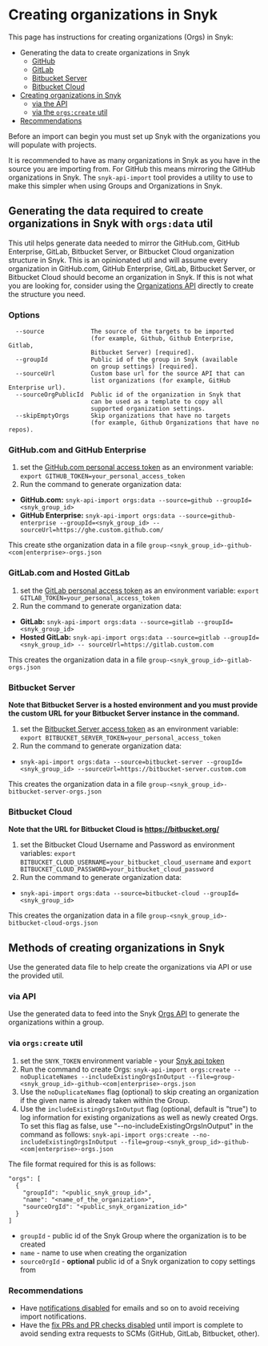 # Creating organizations in Snyk

This page has instructions for creating organizations (Orgs) in Snyk:

* Generating the data to create organizations in Snyk
  * [GitHub](creating-orgs-in-snyk.md#github.com-github-enterprise)
  * [GitLab](creating-orgs-in-snyk.md#gitlab.com-hosted-gitlab)
  * [Bitbucket Server](creating-orgs-in-snyk.md#bitbucket-server)
  * [Bitbucket Cloud](creating-orgs-in-snyk.md#bitbucket-cloud)
* [Creating organizations in Snyk](creating-orgs-in-snyk.md#creating-organizations-in-snyk)
  * [via the API](creating-orgs-in-snyk.md#via-api)
  * [via the `orgs:create` util](creating-orgs-in-snyk.md#via-orgs-create-util)
* [Recommendations](creating-orgs-in-snyk.md#recommendations)

Before an import can begin you must set up Snyk with the organizations you will populate with projects.

It is recommended to have as many organizations in Snyk as you have in the source you are importing from. For GitHub this means mirroring the GitHub organizations in Snyk. The `snyk-api-import` tool provides a utility to use to make this simpler when using Groups and Organizations in Snyk.

## Generating the data required to create organizations in Snyk with `orgs:data` util

This util helps generate data needed to mirror the GitHub.com, GitHub Enterprise, GitLab, Bitbucket Server, or Bitbucket Cloud organization structure in Snyk. This is an opinionated util and will assume every organization in GitHub.com, GitHub Enterprise, GitLab, Bitbucket Server, or Bitbucket Cloud should become an organization in Snyk. If this is not what you are looking for, consider using the [Organizations API](https://snyk.docs.apiary.io/#reference/organizations/create-organization/create-a-new-organization) directly to create the structure you need.

### Options

```
  --source             The source of the targets to be imported
                       (for example, Github, Github Enterprise, Gitlab,
                       Bitbucket Server) [required].
  --groupId            Public id of the group in Snyk (available
                       on group settings) [required].
  --sourceUrl          Custom base url for the source API that can
                       list organizations (for example, GitHub Enterprise url).
  --sourceOrgPublicId  Public id of the organization in Snyk that
                       can be used as a template to copy all
                       supported organization settings.
  --skipEmptyOrgs      Skip organizations that have no targets 
                       (for example, Github Organizations that have no repos).
```

### GitHub.com and GitHub Enterprise

1. set the [GitHub.com personal access token](https://docs.github.com/en/free-pro-team@latest/github/authenticating-to-github/creating-a-personal-access-token) as an environment variable: `export GITHUB_TOKEN=your_personal_access_token`
2. Run the command to generate organization data:

* **GitHub.com:** `snyk-api-import orgs:data --source=github --groupId=<snyk_group_id>`
* **GitHub Enterprise:** `snyk-api-import orgs:data --source=github-enterprise --groupId=<snyk_group_id> -- sourceUrl=https://ghe.custom.github.com/`

This create sthe organization data in a file `group-<snyk_group_id>-github-<com|enterprise>-orgs.json`

### GitLab.com and Hosted GitLab

1. set the [GitLab personal access token](https://docs.gitlab.com/ee/user/profile/personal\_access\_tokens.html) as an environment variable: `export GITLAB_TOKEN=your_personal_access_token`
2. Run the command to generate organization data:

* **GitLab:** `snyk-api-import orgs:data --source=gitlab --groupId=<snyk_group_id>`
* **Hosted GitLab:** `snyk-api-import orgs:data --source=gitlab --groupId=<snyk_group_id> -- sourceUrl=https://gitlab.custom.com`

This  creates the organization data in a file `group-<snyk_group_id>-gitlab-orgs.json`

### Bitbucket Server

**Note that Bitbucket Server is a hosted environment and you must provide the custom URL for your Bitbucket Server instance in the command.**

1. set the [Bitbucket Server access token](https://www.jetbrains.com/help/youtrack/standalone/integration-with-bitbucket-server.html#enable-youtrack-integration-bbserver) as an environment variable: `export BITBUCKET_SERVER_TOKEN=your_personal_access_token`
2. Run the command to generate organization data:

* `snyk-api-import orgs:data --source=bitbucket-server --groupId=<snyk_group_id> --sourceUrl=https://bitbucket-server.custom.com`

This creates the organization data in a file `group-<snyk_group_id>-bitbucket-server-orgs.json`

### Bitbucket Cloud

**Note that the URL for Bitbucket Cloud is https://bitbucket.org/**

1. set the Bitbucket Cloud Username and Password as environment variables: `export BITBUCKET_CLOUD_USERNAME=your_bitbucket_cloud_username` and `export BITBUCKET_CLOUD_PASSWORD=your_bitbucket_cloud_password`
2. Run the command to generate organization data:

* `snyk-api-import orgs:data --source=bitbucket-cloud --groupId=<snyk_group_id>`

This creates the organization data in a file `group-<snyk_group_id>-bitbucket-cloud-orgs.json`

## Methods of creating organizations in Snyk

Use the generated data file to help create the organizations via API or use the provided util.

### via API

Use the generated data to feed into the Snyk [Orgs API](https://snyk.docs.apiary.io/#reference/groups/organizations-in-a-group/create-a-new-organization-in-a-group) to generate the organizations within a group.

### via `orgs:create` util

1. set the `SNYK_TOKEN` environment variable - your [Snyk api token](https://app.snyk.io/account)
2. Run the command to create Orgs: `snyk-api-import orgs:create --noDuplicateNames --includeExistingOrgsInOutput --file=group-<snyk_group_id>-github-<com|enterprise>-orgs.json`
3. Use the `noDuplicateNames` flag (optional) to skip creating an organization if the given name is already taken within the Group.
4. Use the `includeExistingOrgsInOutput` flag (optional, default is "true") to log information for existing organizations as well as newly created Orgs. To set this flag as false, use "--no-includeExistingOrgsInOutput" in the command as follows: `snyk-api-import orgs:create --no-includeExistingOrgsInOutput --file=group-<snyk_group_id>-github-<com|enterprise>-orgs.json`

The file format required for this is as follows:

```
"orgs": [
  {
    "groupId": "<public_snyk_group_id>",
    "name": "<name_of_the_organization>",
    "sourceOrgId": "<public_snyk_organization_id>"
  }
]
```

* `groupId` - public id of the Snyk Group where the organization is to be created
* `name` - name to use when creating the organization
* `sourceOrgId` - **optional** public id of a Snyk organization to copy settings from

### Recommendations

* Have [notifications disabled](https://snyk.docs.apiary.io/#reference/organizations/notification-settings/set-notification-settings) for emails  and so on to avoid receiving import notifications.
* Have the [fix PRs and PR checks disabled](https://snyk.docs.apiary.io/#reference/integrations/integration-settings/update) until import is complete to avoid sending extra requests to SCMs (GitHub, GitLab, Bitbucket, other).
